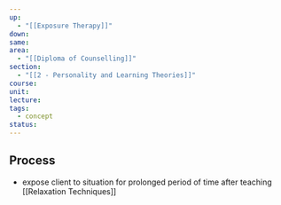 ```yaml
---
up:
  - "[[Exposure Therapy]]"
down: 
same: 
area:
  - "[[Diploma of Counselling]]"
section:
  - "[[2 - Personality and Learning Theories]]"
course: 
unit: 
lecture: 
tags:
  - concept
status:
---
```

## Process
- expose client to situation for prolonged period of time after teaching [[Relaxation Techniques]]